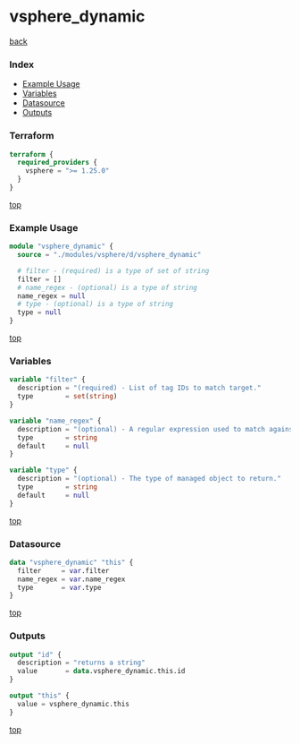 # vsphere_dynamic

[back](../vsphere.md)

### Index

- [Example Usage](#example-usage)
- [Variables](#variables)
- [Datasource](#datasource)
- [Outputs](#outputs)

### Terraform

```terraform
terraform {
  required_providers {
    vsphere = ">= 1.25.0"
  }
}
```

[top](#index)

### Example Usage

```terraform
module "vsphere_dynamic" {
  source = "./modules/vsphere/d/vsphere_dynamic"

  # filter - (required) is a type of set of string
  filter = []
  # name_regex - (optional) is a type of string
  name_regex = null
  # type - (optional) is a type of string
  type = null
}
```

[top](#index)

### Variables

```terraform
variable "filter" {
  description = "(required) - List of tag IDs to match target."
  type        = set(string)
}

variable "name_regex" {
  description = "(optional) - A regular expression used to match against managed object names."
  type        = string
  default     = null
}

variable "type" {
  description = "(optional) - The type of managed object to return."
  type        = string
  default     = null
}
```

[top](#index)

### Datasource

```terraform
data "vsphere_dynamic" "this" {
  filter     = var.filter
  name_regex = var.name_regex
  type       = var.type
}
```

[top](#index)

### Outputs

```terraform
output "id" {
  description = "returns a string"
  value       = data.vsphere_dynamic.this.id
}

output "this" {
  value = vsphere_dynamic.this
}
```

[top](#index)